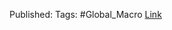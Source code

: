 
Published: 
Tags: #Global_Macro 
[Link](obsidian://open?vault=Akul's%20Notebook&file=Library_Personal%2Fjournals%2Cmagazines%2FThe%20Yield%20Game.pdf)